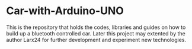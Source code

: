 # Car-with-Arduino-UNO
 This is the repository that holds the codes, libraries and guides on how to build up a bluetooth controlled car. Later this project may extented by the author Larx24 for further development and experiment new technologies.
